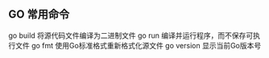 
## GO 常用命令

go build 将源代码文件编译为二进制文件
go run 编译并运行程序，而不保存可执行文件
go fmt 使用Go标准格式重新格式化源文件
go version 显示当前Go版本号